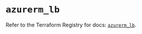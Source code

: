 # `azurerm_lb`

Refer to the Terraform Registry for docs: [`azurerm_lb`](https://registry.terraform.io/providers/hashicorp/azurerm/4.48.0/docs/resources/lb).
